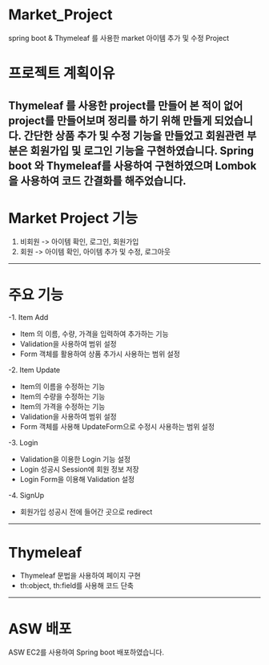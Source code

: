 # Market_Project
spring boot &amp; Thymeleaf 를 사용한 market 아이템 추가 및 수정 Project
# 프로젝트 계획이유
Thymeleaf 를 사용한 project를 만들어 본 적이 없어 project를 만들어보며 정리를 하기 위해 만들게 되었습니다.
간단한 상품 추가 및 수정 기능을 만들었고 회원관련 부분은 회원가입 및 로그인 기능을 구현하였습니다. Spring boot 와 Thymeleaf를 사용하여
구현하였으며 Lombok을 사용하여 코드 간결화를 해주었습니다.
------------
# Market Project 기능
1. 비회원 -> 아이템 확인, 로그인, 회원가입
2. 회원 -> 아이템 확인, 아이템 추가 및 수정, 로그아웃
------------
# 주요 기능
-1. Item Add
  - Item 의 이름, 수량, 가격을 입력하여 추가하는 기능
  - Validation을 사용하여 범위 설정
  - Form 객체를 활용하여 상품 추가시 사용하는 범위 설정

-2. Item Update
  - Item의 이름을 수정하는 기능
  - Item의 수량을 수정하는 기능
  - Item의 가격을 수정하는 기능
  - Validation을 사용하여 범위 설정
  - Form 객체를 사용해 UpdateForm으로 수정시 사용하는 범위 설정

-3. Login
  - Validation을 이용한 Login 기능 설정
  - Login 성공시 Session에 회원 정보 저장
  - Login Form을 이용해 Validation 설정

-4. SignUp
  - 회원가입 성공시 전에 들어간 곳으로 redirect
  
-----------------
# Thymeleaf
- Thymeleaf 문법을 사용하여 페이지 구현
 - th:object, th:field를 사용해 코드 단축
 
-----------------
# ASW 배포
ASW EC2를 사용하여 Spring boot 배포하였습니다.
